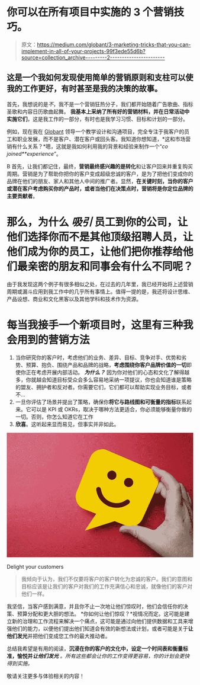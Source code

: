 # 你可以在所有项目中实施的 3 个营销技巧。

> 原文：<https://medium.com/globant/3-marketing-tricks-that-you-can-implement-in-all-of-your-projects-99f3ede55d6b?source=collection_archive---------2----------------------->

## 这是一个我如何发现使用简单的营销原则和支柱可以使我的工作更好，有时甚至是我的决策的故事。

首先，我想说的是*不*，我不是一个营销狂热分子，我们都开始随着广告歌曲、指标圣歌和内容日历歌曲起舞。
**我基本上采纳了所有好的营销材料，并在日常活动中实施它们**，这是我工作的一部分，有时也是我学习习惯、目标和计划的一部分。

例如，现在我在 [Globant](https://medium.com/u/9a82c850e61f?source=post_page-----99f3ede55d6b--------------------------------) 领导一个教学设计和沟通项目，完全专注于我客户的员工和职业发展，而不是客户、潜在客户或回头客。我知道你想知道，*这和市场营销有什么关系？*嗯，这就是我如何利用我的背景和经验来制作一个“*co joined**experience*”。

B 首先，让我们都记住，最终，**营销最终感兴趣的是转化**和让客户回来并重复购买周期。营销是为了帮助你把你的客户变成超级忠诚的客户，是为了把他们变成你的品牌在他们的朋友、家人和其他人中间的推广者。显然，**在关键时刻，当你的客户或潜在客户考虑购买你的产品时，或者当他们在决策点时，营销将是你定位品牌的主要贡献者**。

# 那么，为什么 ***吸引*** 员工到你的公司，让他们选择你而不是其他顶级招聘人员，让他们成为你的员工，让他们把你推荐给他们最亲密的朋友和同事会有什么不同呢？

由于我发现这两个例子有很多相似之处，在过去的几年里，我已经开始将上述营销周期或漏斗应用到我工作中的几乎所有事情上。值得一提的是，我还将设计思维、产品设想、商业和文化黑客以及其他学科和技术作为资源。

# 每当我接手一个新项目时，这里有三种我会用到的营销方法

1.  当你研究你的客户时，考虑他们的业务、差异、目标、竞争对手、优势和劣势、预算、抱负、围绕产品和品牌的战略，**考虑围绕你客户品牌价值的一切**即使你正在考虑开展内部活动。 ***为什么？*** 因为你对他们的心态和文化了解得越多，你就越会知道目标受众会多么容易地采纳一项提议，你也会知道谁是策略的盟友、拥护者和反对者。你需要它们，它们都可以帮助实现业务目标，或者不…
2.  一旦你评估了场景并提出了策略，确保你**将它与路线图和可衡量的指标**联系起来。它可以是 KPI 或 OKRs，取决于哪种方法更适合，你必须能够衡量你做的一切。否则，你怎么知道它在工作
3.  **欣喜**。这听起来显而易见，但事实并非如此。

![](img/a4cfccb59d45b41f4e6875d3c47b614d.png)

Delight your customers

> 我倾向于认为，我们不仅要将客户的客户转化为忠诚的客户。我们的意图和目标应该是让我们的客户对我们的工作充满信心和忠诚，就像他们的客户对他们一样。

我坚信，当客户感到满意，并且你不止一次地让他们惊叹时，他们会信任你的决策、预算分配和更大胆的想法。
*你如何让他们惊叹？*视情况而定。这可能是建立新的治理和工作流程来解决一个痛点，这可能是通过向他们提供数据和工具来增强他们的能力，以便他们提出他们知道会有效的新想法或计划，或者可能是关于**让他们发光**并把他们变成您工作的最大推动者。

总结我希望是有用的阅读，**沉浸在你的客户的文化中，设定一个时间表和衡量标准，愉悦并*让他们发光*** *。所有这些都会让你的工作变得更容易，你的计划会更快得到实施。*

敬请关注更多与体验相关的内容！